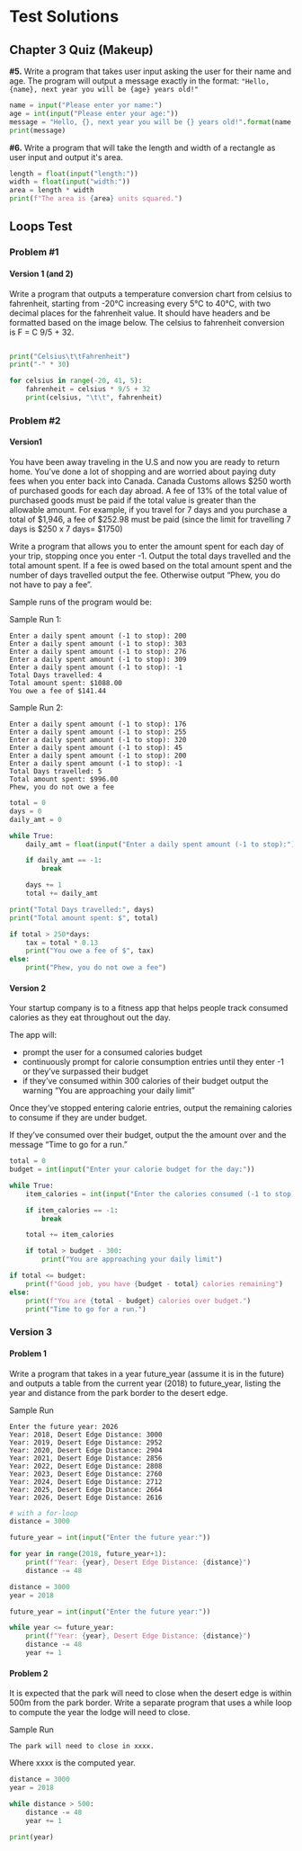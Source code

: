 # Test Solutions

## Chapter 3 Quiz (Makeup)
**#5.** Write a program that takes user input asking the user for their name and age. 
The program will output a message exactly in the format: `"Hello, {name}, next year you will be {age} years old!"`
```python
name = input("Please enter yor name:")
age = int(input("Please enter your age:"))
message = "Hello, {}, next year you will be {} years old!".format(name, age+1)
print(message)
```

**#6.** Write a program that will take the length and width of a 
rectangle as user input and output it's area. 
```python
length = float(input("length:"))
width = float(input("width:"))
area = length * width
print(f"The area is {area} units squared.")
```

## Loops Test
### Problem #1
#### Version 1 (and 2)
Write a program that outputs a temperature conversion chart from celsius to fahrenheit, starting from -20℃ increasing every 5℃ to 40℃, with two decimal places for the fahrenheit value.  It should have headers and be formatted based on the image below.  The celsius to fahrenheit conversion is  F = C 9/5 + 32.
```python

print("Celsius\t\tFahrenheit")
print("-" * 30)

for celsius in range(-20, 41, 5):
    fahrenheit = celsius * 9/5 + 32
    print(celsius, "\t\t", fahrenheit)
```

### Problem #2
#### Version1
You have been away traveling in the U.S and now you are ready to return home.  You’ve done a lot of shopping and are worried about paying duty fees when you enter back into Canada.  Canada Customs allows $250 worth of purchased goods for each day abroad.  A fee of 13% of the total value of purchased goods must be paid if the total value is greater than the allowable amount.   For example, if you travel for 7 days and you purchase a total of $1,946, a fee of $252.98 must be paid (since the limit for travelling 7 days is $250 x 7 days= $1750)

Write a program that allows you to enter the amount spent for each day of your trip, stopping once you enter -1.  Output the total days travelled and the total amount spent.  If a fee is owed based on the total amount spent and the number of days travelled output the fee.  Otherwise output “Phew, you do not have to pay a fee”.

Sample runs of the program would be:

Sample Run 1:
```
Enter a daily spent amount (-1 to stop): 200
Enter a daily spent amount (-1 to stop): 303
Enter a daily spent amount (-1 to stop): 276
Enter a daily spent amount (-1 to stop): 309
Enter a daily spent amount (-1 to stop): -1
Total Days travelled: 4
Total amount spent: $1088.00
You owe a fee of $141.44
```
Sample Run 2:
```
Enter a daily spent amount (-1 to stop): 176
Enter a daily spent amount (-1 to stop): 255
Enter a daily spent amount (-1 to stop): 320
Enter a daily spent amount (-1 to stop): 45
Enter a daily spent amount (-1 to stop): 200
Enter a daily spent amount (-1 to stop): -1
Total Days travelled: 5
Total amount spent: $996.00
Phew, you do not owe a fee
```

```python
total = 0
days = 0
daily_amt = 0

while True:
    daily_amt = float(input("Enter a daily spent amount (-1 to stop):"))

    if daily_amt == -1:
        break

    days += 1
    total += daily_amt

print("Total Days travelled:", days)
print("Total amount spent: $", total)

if total > 250*days:
    tax = total * 0.13
    print("You owe a fee of $", tax)
else:
    print("Phew, you do not owe a fee")
```

#### Version 2
Your startup company is to a fitness app that helps people track 
consumed calories as they eat throughout out the day.  

The app will:
- prompt the user for a consumed calories budget
- continuously prompt for calorie consumption entries 
until they enter -1  or they’ve surpassed their budget
- if they’ve consumed within 300 calories of their budget 
output the warning “You are approaching your daily limit”

Once they’ve stopped entering calorie entries, 
output the remaining calories to consume if they are under budget.    

If they’ve consumed over  their budget, 
output the the amount over and the message “Time to go for a run.”

```python
total = 0
budget = int(input("Enter your calorie budget for the day:"))

while True:
    item_calories = int(input("Enter the calories consumed (-1 to stop):"))

    if item_calories == -1:
        break

    total += item_calories

    if total > budget - 300:
        print("You are approaching your daily limit")

if total <= budget:
    print(f"Good job, you have {budget - total} calories remaining")
else:
    print(f"You are {total - budget} calories over budget.")
    print("Time to go for a run.")
```

### Version 3
#### Problem 1
Write a program that takes in a year future_year (assume it is in the future) and outputs a table from the current year (2018) to future_year,  listing the year and distance from the park border to the desert edge.

Sample Run
```
Enter the future year: 2026
Year: 2018, Desert Edge Distance: 3000
Year: 2019, Desert Edge Distance: 2952
Year: 2020, Desert Edge Distance: 2904
Year: 2021, Desert Edge Distance: 2856
Year: 2022, Desert Edge Distance: 2808
Year: 2023, Desert Edge Distance: 2760
Year: 2024, Desert Edge Distance: 2712
Year: 2025, Desert Edge Distance: 2664
Year: 2026, Desert Edge Distance: 2616
```

```python
# with a for-loop
distance = 3000

future_year = int(input("Enter the future year:"))

for year in range(2018, future_year+1):
    print(f"Year: {year}, Desert Edge Distance: {distance}")
    distance -= 48
```
```python
distance = 3000
year = 2018

future_year = int(input("Enter the future year:"))

while year <= future_year:
    print(f"Year: {year}, Desert Edge Distance: {distance}")
    distance -= 48
    year += 1
```

#### Problem 2
It is expected that the park will need to close when the desert edge is within 500m from the park border.  Write a separate program that uses a while loop to compute the year the lodge will need to close.

Sample Run
```
The park will need to close in xxxx. 
```

Where xxxx is the computed year.

```python
distance = 3000
year = 2018

while distance > 500:
    distance -= 48
    year += 1

print(year)
```
